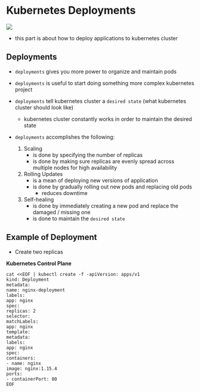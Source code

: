 # Kubernetes Deployments

<img src="https://user-images.githubusercontent.com/6856382/221424690-b6d4d3db-0b43-4052-ab4a-daf7d2055211.png">

- this part is about how to deploy applications to kubernetes cluster

## Deployments

- `deployments` gives you more power to organize and maintain pods
- `deployments` is useful to start doing something more complex kubernetes project
- `deployments` tell kubernetes cluster a `desired state` (what kubernetes cluster should look like)
    - kubernetes cluster constantly works in order to maintain the desired state

- `deployments` accomplishes the following:
    1. Scaling
        - is done by specifying the number of replicas
        - is done by making sure replicas are evenly spread across multiple nodes for high availability 
    2. Rolling Updates
        - is a mean of deploying new versions of application 
        - is done by gradually rolling out new pods and replacing old pods
            - reduces downtime
    3. Self-healing
        - is done by immediately creating a new pod and replace the damaged / missing one
        - is done to maintain the `desired state`


## Example of Deployment

- Create two replicas

**Kubernetes Control Plane**

```
cat <<EOF | kubectl create -f -apiVersion: apps/v1
kind: Deployment
metadata: 
name: nginx-deployment  
labels: 
app: nginx 
spec: 
replicas: 2  
selector: 
matchLabels: 
app: nginx  
template: 
metadata: 
labels: 
app: nginx  
spec:
containers: 
- name: nginx
image: nginx:1.15.4 
ports:
- containerPort: 80
EOF
```

#